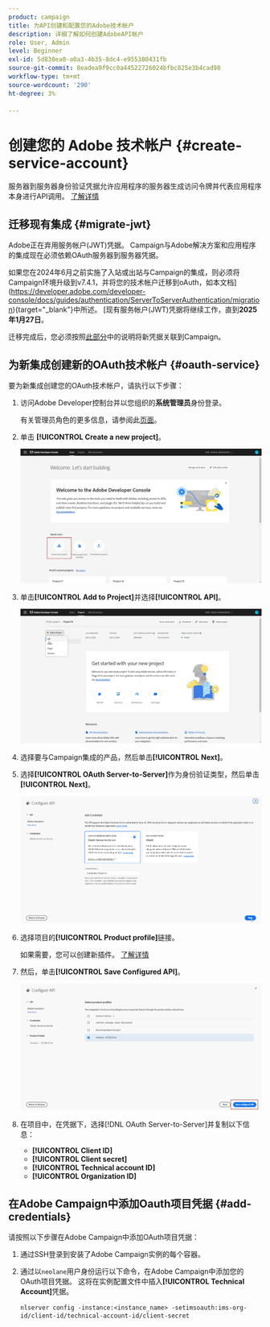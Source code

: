 ```yaml
---
product: campaign
title: 为API创建和配置您的Adobe技术帐户
description: 详细了解如何创建AdobeAPI帐户
role: User, Admin
level: Beginner
exl-id: 5d830ea0-a0a3-4b35-8dc4-e955380431fb
source-git-commit: 8eadea9f9cc0a44522726024bfbc825e3b4cad98
workflow-type: tm+mt
source-wordcount: '290'
ht-degree: 3%

---
```


# 创建您的 Adobe 技术帐户 {#create-service-account}

服务器到服务器身份验证凭据允许应用程序的服务器生成访问令牌并代表应用程序本身进行API调用。 [了解详情](https://developer.adobe.com/developer-console/docs/guides/authentication/ServerToServerAuthentication/)

## 迁移现有集成 {#migrate-jwt}

Adobe正在弃用服务帐户(JWT)凭据。 Campaign与Adobe解决方案和应用程序的集成现在必须依赖OAuth服务器到服务器凭据。

如果您在2024年6月之前实施了入站或出站与Campaign的集成，则必须将Campaign环境升级到v7.4.1，并将您的技术帐户迁移到oAuth，如本文档](https://developer.adobe.com/developer-console/docs/guides/authentication/ServerToServerAuthentication/migration){target="_blank"}中所述。 [现有服务帐户(JWT)凭据将继续工作，直到&#x200B;**2025年1月27日**。

迁移完成后，您必须按照[此部分](#add-credentials)中的说明将新凭据关联到Campaign。

## 为新集成创建新的OAuth技术帐户 {#oauth-service}

要为新集成创建您的OAuth技术帐户，请执行以下步骤：

1. 访问Adobe Developer控制台并以您组织的&#x200B;**系统管理员**&#x200B;身份登录。

   有关管理员角色的更多信息，请参阅此[页面](https://helpx.adobe.com/enterprise/using/admin-roles.html)。

1. 单击 **[!UICONTROL Create a new project]**。

   ![](assets/api-account-1.png)

1. 单击&#x200B;**[!UICONTROL Add to Project]**&#x200B;并选择&#x200B;**[!UICONTROL API]**。

   ![](assets/api-account-2.png)

1. 选择要与Campaign集成的产品，然后单击&#x200B;**[!UICONTROL Next]**。

1. 选择&#x200B;**[!UICONTROL OAuth Server-to-Server]**&#x200B;作为身份验证类型，然后单击&#x200B;**[!UICONTROL Next]**。

   ![](assets/api-account-3.png)

1. 选择项目的&#x200B;**[!UICONTROL Product profile]**&#x200B;链接。

   如果需要，您可以创建新插件。 [了解详情](https://helpx.adobe.com/enterprise/using/manage-product-profiles.html)

1. 然后，单击&#x200B;**[!UICONTROL Save Configured API]**。

   ![](assets/api-account-4.png)

1. 在项目中，在凭据下，选择[!DNL OAuth Server-to-Server]并复制以下信息：

   * **[!UICONTROL Client ID]**
   * **[!UICONTROL Client secret]**
   * **[!UICONTROL Technical account ID]**
   * **[!UICONTROL Organization ID]**

## 在Adobe Campaign中添加Oauth项目凭据 {#add-credentials}

请按照以下步骤在Adobe Campaign中添加OAuth项目凭据：

1. 通过SSH登录到安装了Adobe Campaign实例的每个容器。

1. 通过以`neolane`用户身份运行以下命令，在Adobe Campaign中添加您的OAuth项目凭据。 这将在实例配置文件中插入&#x200B;**[!UICONTROL Technical Account]**&#x200B;凭据。

   ```
   nlserver config -instance:<instance_name> -setimsoauth:ims-org-id/client-id/technical-account-id/client-secret
   ```
